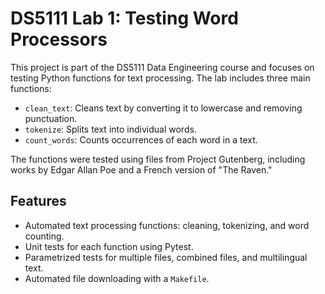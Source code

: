 # DS5111 Lab 1: Testing Word Processors
This project is part of the DS5111 Data Engineering course and focuses on testing Python functions for text processing. The lab includes three main functions:
- `clean_text`: Cleans text by converting it to lowercase and removing punctuation.
- `tokenize`: Splits text into individual words.
- `count_words`: Counts occurrences of each word in a text.

The functions were tested using files from Project Gutenberg, including works by Edgar Allan Poe and a French version of "The Raven."
## Features
- Automated text processing functions: cleaning, tokenizing, and word counting.
- Unit tests for each function using Pytest.
- Parametrized tests for multiple files, combined files, and multilingual text.
- Automated file downloading with a `Makefile`.

